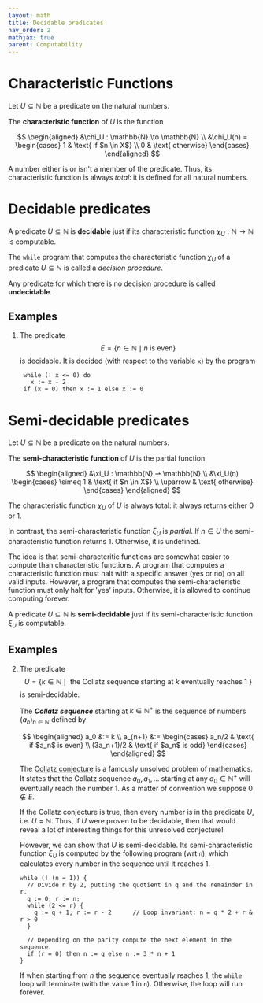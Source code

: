 ```yaml
---
layout: math
title: Decidable predicates
nav_order: 2
mathjax: true
parent: Computability
---
```


# Characteristic Functions

Let $U \subseteq \mathbb{N}$ be a predicate on the natural numbers.

The __characteristic function__ of $U$ is the function

$$
  \begin{aligned}
  &\chi_U : \mathbb{N} \to \mathbb{N} \\
  &\chi_U(n) =
    \begin{cases}
      1 & \text{ if $n \in X$} \\
      0 & \text{ otherwise}
    \end{cases}
  \end{aligned}
$$

A number either is or isn't a member of the predicate. Thus, its
characteristic function is always _total_: it is defined for all natural
numbers.

# Decidable predicates

A predicate $U \subseteq \mathbb{N}$ is __decidable__ just if its
characteristic function $\chi_U : \mathbb{N} \to \mathbb{N}$ is computable.

The `while` program that computes the characteristic function $\chi_U$ of a
predicate $U \subseteq \mathbb{N}$ is called a _decision procedure_.

Any predicate for which there is no decision procedure is called
__undecidable__.

## Examples

1. The predicate
   $$
     E = \{ n \in \mathbb{N} \mid n \text{ is even} \}
   $$
   is decidable. It is decided (with respect to the variable $\texttt{x}$) by
   the program
   ```
    while (! x <= 0) do
      x := x - 2
    if (x = 0) then x := 1 else x := 0 
   ```

# Semi-decidable predicates

Let $U \subseteq \mathbb{N}$ be a predicate on the natural numbers.

The __semi-characteristic function__ of $U$ is the partial function

$$
  \begin{aligned}
  &\xi_U : \mathbb{N} ⇀ \mathbb{N} \\
  &\xi_U(n)
    \begin{cases}
      \simeq 1 & \text{ if $n \in X$} \\
      \uparrow & \text{ otherwise}
    \end{cases}
  \end{aligned}
$$

The characteristic function $\chi_U$ of $U$ is always total: it always
returns either $0$ or $1$.

In contrast, the semi-characteristic function $\xi_U$ is _partial_. If $n \in
U$ the semi-characteristic function returns $1$. Otherwise, it is undefined.

The idea is that semi-characteritic functions are somewhat easier to compute
than characteristic functions. A program that computes a characteristic
function must halt with a specific answer (yes or no) on all valid inputs.
However, a program that computes the semi-characteristic function must only
halt for 'yes' inputs. Otherwise, it is allowed to continue computing
forever.

A predicate $U \subseteq \mathbb{N}$ is __semi-decidable__ just if its
semi-characteristic function $\xi_U$ is computable.

## Examples

2.  The predicate
    $$
      U = \{ k \in \mathbb{N} \mid \text{ the Collatz sequence starting at $k$ eventually reaches 1 } \}
    $$
    is semi-decidable.

    The ___Collatz sequence___ starting at $k \in \mathbb{N}^+$ is the
    sequence of numbers $(a_n)_{n \in \mathbb{N}}$ defined by

    $$
    \begin{aligned}
      a_0 &:= k \\
      a_{n+1} &:= \begin{cases}
        a_n/2      & \text{ if $a_n$ is even} \\
        (3a_n+1)/2 & \text{ if $a_n$ is odd}
      \end{cases}
    \end{aligned}
    $$

    The [Collatz
    conjecture](https://en.wikipedia.org/wiki/Collatz_conjecture) is a
    famously unsolved problem of mathematics. It states that the Collatz
    sequence $a_0, a_1, \dots$ starting at any $a_0 \in \mathbb{N}^+$ will
    eventually reach the number $1$. As a matter of convention we suppose $0
    \not\in E$.

    If the Collatz conjecture is true, then every number is in the predicate
    $U$, i.e. $U = \mathbb{N}$. Thus, if $U$ were proven to be decidable,
    then that would reveal a lot of interesting things for this unresolved
    conjecture!

    However, we can show that $U$ is semi-decidable. Its semi-characteristic
    function $\xi_U$ is computed by the following program (wrt `n`), which
    calculates every number in the sequence until it reaches $1$.
    ```
    while (! (n = 1)) {
      // Divide n by 2, putting the quotient in q and the remainder in r.
      q := 0; r := n;
      while (2 <= r) {
        q := q + 1; r := r - 2      // Loop invariant: n = q * 2 + r & r > 0
      }

      // Depending on the parity compute the next element in the sequence.
      if (r = 0) then n := q else n := 3 * n + 1
    }
    ```
    If when starting from $n$ the sequence eventually reaches $1$, the
    `while` loop will terminate (with the value $1$ in `n`). Otherwise, the
    loop will run forever.